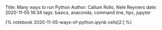 Title: Many ways to run Python
Author: Callum Rollo, Nele Reyniers
date: 2020-11-05 18:34
tags: basics, anaconda, command line, hpc, jupyter

{% notebook 2020-11-05-ways-of-python.ipynb cells[2:] %}